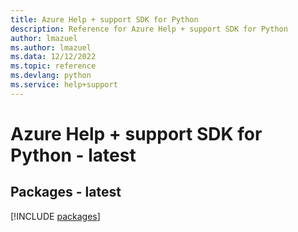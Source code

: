 ```yaml
---
title: Azure Help + support SDK for Python
description: Reference for Azure Help + support SDK for Python
author: lmazuel
ms.author: lmazuel
ms.data: 12/12/2022
ms.topic: reference
ms.devlang: python
ms.service: help+support
---
```

# Azure Help + support SDK for Python - latest
## Packages - latest
[!INCLUDE [packages](help-+-support-index.md)]